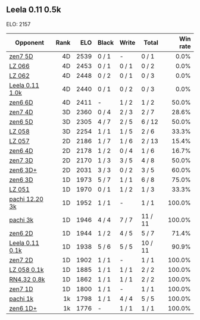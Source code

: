 ## Leela 0.11 0.5k ##

ELO: 2157

Opponent | Rank | ELO | Black | Write | Total | Win rate
---------|-----:|----:|-------|-------|-------|-------:
[zen7 5D](zen7%205D.md) | 4D | 2539 | 0 / 1 | - | 0 / 1 | 0.0%
[LZ 066](LZ%20066.md) | 4D | 2453 | 0 / 1 | 0 / 1 | 0 / 2 | 0.0%
[LZ 062](LZ%20062.md) | 4D | 2448 | 0 / 2 | 0 / 1 | 0 / 3 | 0.0%
[Leela 0.11 1.0k](Leela%200.11%201.0k.md) | 4D | 2440 | 0 / 1 | 0 / 2 | 0 / 3 | 0.0%
[zen6 6D](zen6%206D.md) | 4D | 2411 | - | 1 / 2 | 1 / 2 | 50.0%
[zen7 4D](zen7%204D.md) | 3D | 2360 | 0 / 4 | 2 / 3 | 2 / 7 | 28.6%
[zen6 5D](zen6%205D.md) | 3D | 2305 | 4 / 7 | 2 / 5 | 6 / 12 | 50.0%
[LZ 058](LZ%20058.md) | 3D | 2254 | 1 / 1 | 1 / 5 | 2 / 6 | 33.3%
[LZ 057](LZ%20057.md) | 2D | 2186 | 1 / 7 | 1 / 6 | 2 / 13 | 15.4%
[zen6 4D](zen6%204D.md) | 2D | 2178 | 1 / 2 | 0 / 4 | 1 / 6 | 16.7%
[zen7 3D](zen7%203D.md) | 2D | 2170 | 1 / 3 | 3 / 5 | 4 / 8 | 50.0%
[zen6 3D+](zen6%203D+.md) | 2D | 2031 | 3 / 3 | 0 / 2 | 3 / 5 | 60.0%
[zen6 3D](zen6%203D.md) | 1D | 1973 | 5 / 7 | 1 / 1 | 6 / 8 | 75.0%
[LZ 051](LZ%20051.md) | 1D | 1970 | 0 / 1 | 1 / 2 | 1 / 3 | 33.3%
[pachi 12.20 3k](pachi%2012.20%203k.md) | 1D | 1952 | 1 / 1 | - | 1 / 1 | 100.0%
[pachi 3k](pachi%203k.md) | 1D | 1946 | 4 / 4 | 7 / 7 | 11 / 11 | 100.0%
[zen6 2D](zen6%202D.md) | 1D | 1944 | 1 / 2 | 4 / 5 | 5 / 7 | 71.4%
[Leela 0.11 0.1k](Leela%200.11%200.1k.md) | 1D | 1938 | 5 / 6 | 5 / 5 | 10 / 11 | 90.9%
[zen7 2D](zen7%202D.md) | 1D | 1902 | 1 / 1 | - | 1 / 1 | 100.0%
[LZ 058 0.1k](LZ%20058%200.1k.md) | 1D | 1885 | 1 / 1 | 1 / 1 | 2 / 2 | 100.0%
[RN4.32 0.8k](RN4.32%200.8k.md) | 1D | 1862 | 1 / 1 | 1 / 1 | 2 / 2 | 100.0%
[zen7 1D](zen7%201D.md) | 1D | 1800 | 1 / 1 | - | 1 / 1 | 100.0%
[pachi 1k](pachi%201k.md) | 1k | 1798 | 1 / 1 | 4 / 4 | 5 / 5 | 100.0%
[zen6 1D+](zen6%201D+.md) | 1k | 1776 | - | 1 / 1 | 1 / 1 | 100.0%
